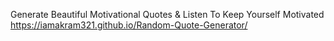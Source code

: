 Generate Beautiful Motivational Quotes & Listen To Keep Yourself Motivated
https://iamakram321.github.io/Random-Quote-Generator/
